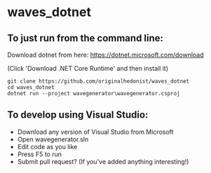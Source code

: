 # waves_dotnet

## To just run from the command line:

Download dotnet from here: https://dotnet.microsoft.com/download

(Click 'Download .NET Core Runtime' and then install it)

```
git clone https://github.com/originalhedonist/waves_dotnet
cd waves_dotnet
dotnet run --project wavegenerator\wavegenerator.csproj
```


## To develop using Visual Studio:

* Download any version of Visual Studio from Microsoft
* Open wavegenerator.sln
* Edit code as you like
* Press F5 to run
* Submit pull request? (If you've added anything interesting!)
